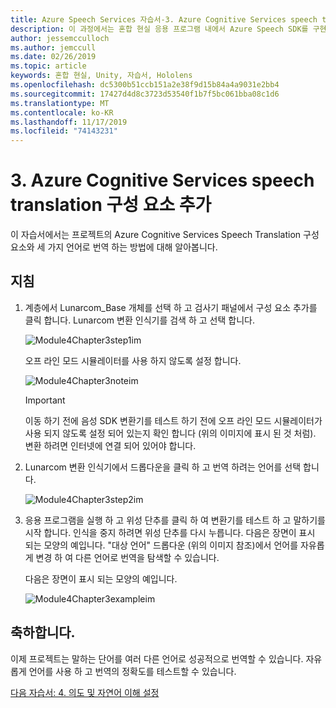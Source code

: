 ```yaml
---
title: Azure Speech Services 자습서-3. Azure Cognitive Services speech translation 구성 요소 추가
description: 이 과정에서는 혼합 현실 응용 프로그램 내에서 Azure Speech SDK를 구현 하는 방법에 대해 설명 합니다.
author: jessemcculloch
ms.author: jemccull
ms.date: 02/26/2019
ms.topic: article
keywords: 혼합 현실, Unity, 자습서, Hololens
ms.openlocfilehash: dc5300b51ccb151a2e38f9d15b84a4a9031e2bb4
ms.sourcegitcommit: 17427d4d8c3723d53540f1b7f5bc061bba08c1d6
ms.translationtype: MT
ms.contentlocale: ko-KR
ms.lasthandoff: 11/17/2019
ms.locfileid: "74143231"
---
```

# <a name="3-adding-the-azure-cognitive-services-speech-translation-component"></a>3. Azure Cognitive Services speech translation 구성 요소 추가

이 자습서에서는 프로젝트의 Azure Cognitive Services Speech Translation 구성 요소와 세 가지 언어로 번역 하는 방법에 대해 알아봅니다.

## <a name="instructions"></a>지침

1. 계층에서 Lunarcom_Base 개체를 선택 하 고 검사기 패널에서 구성 요소 추가를 클릭 합니다. Lunarcom 변환 인식기를 검색 하 고 선택 합니다.

    ![Module4Chapter3step1im](images/module4chapter3step1im.PNG)

    오프 라인 모드 시뮬레이터를 사용 하지 않도록 설정 합니다.

    ![Module4Chapter3noteim](images/module4chapter3noteim.PNG)

    >[!IMPORTANT]
    >이동 하기 전에 음성 SDK 변환기를 테스트 하기 전에 오프 라인 모드 시뮬레이터가 사용 되지 않도록 설정 되어 있는지 확인 합니다 (위의 이미지에 표시 된 것 처럼). 변환 하려면 인터넷에 연결 되어 있어야 합니다.

2. Lunarcom 변환 인식기에서 드롭다운을 클릭 하 고 번역 하려는 언어를 선택 합니다.

    ![Module4Chapter3step2im](images/module4chapter3step2im.PNG)

3. 응용 프로그램을 실행 하 고 위성 단추를 클릭 하 여 변환기를 테스트 하 고 말하기를 시작 합니다. 인식을 중지 하려면 위성 단추를 다시 누릅니다. 다음은 장면이 표시 되는 모양의 예입니다. "대상 언어" 드롭다운 (위의 이미지 참조)에서 언어를 자유롭게 변경 하 여 다른 언어로 번역을 탐색할 수 있습니다.

    다음은 장면이 표시 되는 모양의 예입니다.

    ![Module4Chapter3exampleim](images/module4chapter3exampleim.PNG)

## <a name="congratulations"></a>축하합니다.

이제 프로젝트는 말하는 단어를 여러 다른 언어로 성공적으로 번역할 수 있습니다. 자유롭게 언어를 사용 하 고 번역의 정확도를 테스트할 수 있습니다.

[다음 자습서: 4. 의도 및 자연어 이해 설정](mrlearning-speechSDK-ch4.md)
